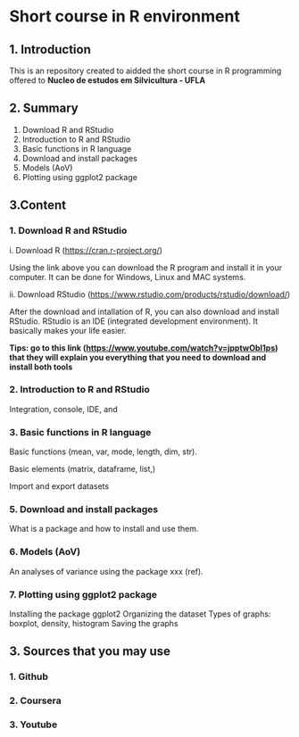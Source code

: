 # Short course in R environment

## 1. Introduction

This is an repository created to aidded the short course in R programming offered to **Nucleo de estudos em Silvicultura - UFLA**


## 2. Summary

1. Download R and RStudio
2. Introduction to R and RStudio
3. Basic functions in R language 
5. Download and install packages
6. Models (AoV)
7. Plotting using ggplot2 package

## 3.Content

### 1. Download R and RStudio

i. Download R (https://cran.r-project.org/) 

Using the link above you can download the R program and install it in your computer. It can be done for Windows, Linux and MAC systems.

ii. Download RStudio (https://www.rstudio.com/products/rstudio/download/)

After the download and intallation of R, you can also download and install RStudio. RStudio is an IDE (integrated development environment). It basically makes your life easier.

**Tips: go to this link (https://www.youtube.com/watch?v=jpptwObI1ps) that they will explain you everything that you need to download and install both tools**

### 2. Introduction to R and RStudio

Integration, console, IDE, and 

### 3. Basic functions in R language 

Basic functions (mean, var, mode, length, dim, str).

Basic elements (matrix, dataframe, list,)

Import and export datasets

### 5. Download and install packages

What is a package and how to install and use them.

### 6. Models (AoV)

An analyses of variance using the package xxx (ref).

### 7. Plotting using ggplot2 package

Installing the package ggplot2
Organizing the dataset
Types of graphs: boxplot, density, histogram
Saving the graphs

## 3. Sources that you may use

### 1. Github

### 2. Coursera

### 3. Youtube
